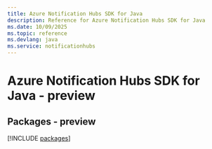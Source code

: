 ```yaml
---
title: Azure Notification Hubs SDK for Java
description: Reference for Azure Notification Hubs SDK for Java
ms.date: 10/09/2025
ms.topic: reference
ms.devlang: java
ms.service: notificationhubs
---
```

# Azure Notification Hubs SDK for Java - preview
## Packages - preview
[!INCLUDE [packages](notification-hubs-index.md)]